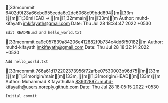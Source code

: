 [33mcommit 6402d9f23a66ebd955ecda6e2dc6068c99bdd694[m[33m ([m[1;36mHEAD -> [m[1;32mmain[m[33m)[m
Author: muhd-kifayath <imkifayath@gmail.com>
Date:   Thu Jul 28 18:34:47 2022 +0530

    Edit README.md and hello_world.txt

[33mcommit ca9c057839a84206e412882f9b734c4dd6f50182[m
Author: muhd-kifayath <imkifayath@gmail.com>
Date:   Thu Jul 28 18:32:14 2022 +0530

    Add hello_world.txt

[33mcommit 766a61d172202373956f72afbe07530003b96d75[m[33m ([m[1;31morigin/main[m[33m, [m[1;31morigin/HEAD[m[33m)[m
Author: Muhammad Kifayathullah <83932897+muhd-kifayath@users.noreply.github.com>
Date:   Thu Jul 28 18:05:15 2022 +0530

    Initial commit
